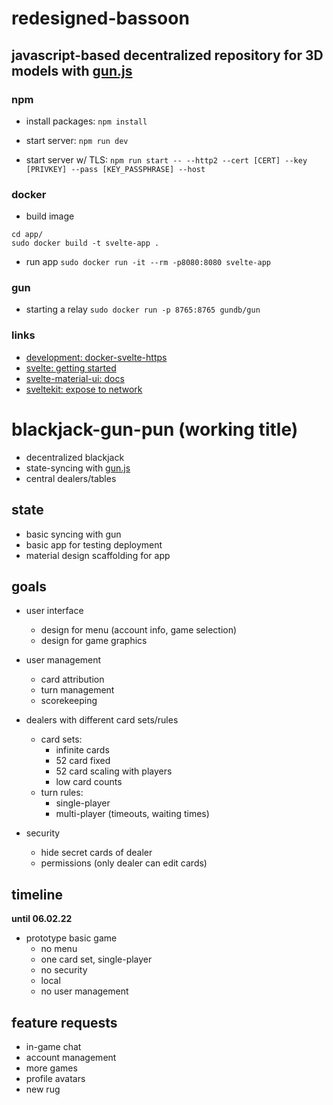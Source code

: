 # redesigned-bassoon
## javascript-based decentralized repository for 3D models with [gun.js](https://github.com/amark/gun) 

### npm

- install packages:
`npm install`

- start server:
`npm run dev`

- start server w/ TLS:
`npm run start -- --http2 --cert [CERT] --key [PRIVKEY] --pass [KEY_PASSPHRASE] --host`


### docker

- build image

```
cd app/
sudo docker build -t svelte-app .
```

- run app
`sudo docker run -it --rm -p8080:8080 svelte-app`


### gun

- starting a relay
`sudo docker run -p 8765:8765 gundb/gun`

### links

- [development: docker-svelte-https](https://sam.elborai.me/blog/local-svelte-development-with-tls-support)
- [svelte: getting started](https://svelte.dev/blog/the-easiest-way-to-get-started)
- [svelte-material-ui: docs](https://sveltematerialui.com/?ref=madewithsvelte.com)
- [sveltekit: expose to network](https://www.ryanfiller.com/blog/tips/sveltekit-local-network)


# blackjack-gun-pun (working title)
- decentralized blackjack
- state-syncing with [gun.js](https://github.com/amark/gun)
- central dealers/tables
	

## state
- basic syncing with gun
- basic app for testing deployment
- material design scaffolding for app

## goals
- user interface
	- design for menu (account info, game selection)
	- design for game graphics 

- user management
	- card attribution
	- turn management
	- scorekeeping

- dealers with different card sets/rules
	- card sets:
		- infinite cards
		- 52 card fixed
		- 52 card scaling with players
		- low card counts
	- turn rules:
		- single-player
		- multi-player (timeouts, waiting times)

- security 
	- hide secret cards of dealer
	- permissions (only dealer can edit cards)

## timeline
**until 06.02.22** 

- prototype basic game
	- no menu
	- one card set, single-player
	- no security
	- local
	- no user management

## feature requests
- in-game chat
- account management
- more games
- profile avatars
- new rug




